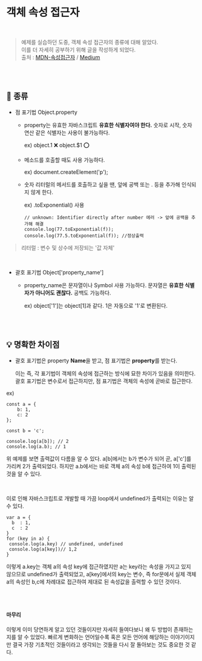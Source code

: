 # 객체 속성 접근자

<br/>

> 예제를 실습하던 도중, 객체 속성 접근자의 종류에 대해 알았다.<br/>
  이를 더 자세히 공부하기 위해 글을 작성하게 되었다.<br/>
  출처 : [MDN-속성접근자](https://developer.mozilla.org/ko/docs/Web/JavaScript/Reference/Operators/Property_Accessors) / [Medium](https://medium.com/sjk5766/javascript-object-key-vs-object-key-%EC%B0%A8%EC%9D%B4-3c21eb49b763)

<br/>
<br/>

## 🙌 종류

* 점 표기법 Object.property

    - property는 유효한 자바스크립트 **유효한 식별자여야 한다.**
      숫자로 시작, 숫자연산 같은 식별자는 사용이 불가능하다.

      ex) object.1 ❌  object.$1 ⭕
    
    - 메소드를 호출할 때도 사용 가능하다.

      ex) document.createElement('p');

    - 숫자 리터럴의 메서드를 호출하고 싶을 땐, 앞에 공백 또는 . 등을 추가해 인식되지 않게 한다.

      ex) .toExponential() 사용
      ```
      // unknown: Identifier directly after number 에러 -> 앞에 공백을 추가해 해결
      console.log(77.toExponential(f)); 
      console.log(77.5.toExponential(f)); //정상출력
      ```

> 리터럴 : 변수 및 상수에 저장되는 '값 자체'
<br/>

* 괄호 표기법 Object['property_name']
    
    - property_name은 문자열이나 Symbol 사용 가능하다.
      문자열은 **유효한 식별자가 아니어도 괜찮다.** 공백도 가능하다.

      ex) object['1']는 object[1]과 같다. 1은 자동으로 '1'로 변환된다.

<br/><br/>

## 💡 명확한 차이점

* 괄호 표기법은 property **Name**을 받고, 점 표기법은 **property**를 받는다.
  
  이는 즉, 각 표기법이 객체의 속성에 접근하는 방식에 묘한 차이가 있음을 의미한다.
  괄호 표기법은 변수로서 접근하지만, 점 표기법은 객체의 속성에 곧바로 접근한다.
  
ex)
```
const a = {
    b: 1,
    c: 2
};

const b = 'c';

console.log(a[b]); // 2
console.log(a.b); // 1

```

위 예제를 보면 출력값이 다름을 알 수 있다.
a[b]에서는 b가 변수가 되어 곧, a['c']를 가리켜 2가 출력되었다. 
하지만 a.b에서는 바로 객체 a의 속성 b에 접근하여 1이 출력된 것을 알 수 있다.

<br/>

이로 인해 자바스크립트로 개발할 때 가끔 loop에서 undefined가 출력되는 이유는 알 수 있다.

```
var a = {
  b  : 1,
  c  : 2
}
for (key in a) {
 console.log(a.key) // undefined, undefined
 console.log(a[key])// 1,2
}
```
이렇게 a.key는 객체 a의 속성 key에 접근하였지만 a는 key라는 속성을 가지고 있지 않으므로 undefined가 출력되었고,
a[key]에서의 key는 변수, 즉 for문에서 실제 객체 a의 속성인 b,c에 차례대로 접근하여 제대로 된 속성값을 출력할 수 있던 것이다.

<br/><br/>

#### 마무리

이렇게 이미 당연하게 알고 있던 것들이지만 자세히 들여다보니 왜 두 방법이 존재하는지를 알 수 있었다.
빠르게 변화하는 언어일수록 혹은 모든 언어에 해당하는 이야기이지만 결국 가장 기초적인 것들이라고 생각되는 것들을 다시 잘 돌아보는 것도 중요한 것 같다.